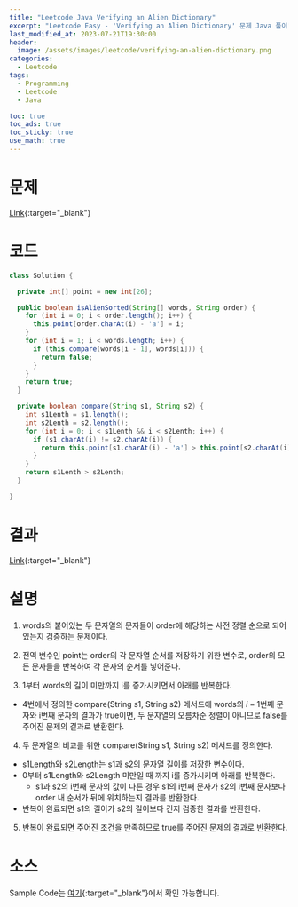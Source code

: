 ```yaml
---
title: "Leetcode Java Verifying an Alien Dictionary"
excerpt: "Leetcode Easy - 'Verifying an Alien Dictionary' 문제 Java 풀이"
last_modified_at: 2023-07-21T19:30:00
header:
  image: /assets/images/leetcode/verifying-an-alien-dictionary.png
categories:
  - Leetcode
tags:
  - Programming
  - Leetcode
  - Java

toc: true
toc_ads: true
toc_sticky: true
use_math: true
---
```

# 문제
[Link](https://leetcode.com/problems/verifying-an-alien-dictionary){:target="_blank"}

# 코드
```java
class Solution {

  private int[] point = new int[26];

  public boolean isAlienSorted(String[] words, String order) {
    for (int i = 0; i < order.length(); i++) {
      this.point[order.charAt(i) - 'a'] = i;
    }
    for (int i = 1; i < words.length; i++) {
      if (this.compare(words[i - 1], words[i])) {
        return false;
      }
    }
    return true;
  }

  private boolean compare(String s1, String s2) {
    int s1Lenth = s1.length();
    int s2Lenth = s2.length();
    for (int i = 0; i < s1Lenth && i < s2Lenth; i++) {
      if (s1.charAt(i) != s2.charAt(i)) {
        return this.point[s1.charAt(i) - 'a'] > this.point[s2.charAt(i) - 'a'];
      }
    }
    return s1Lenth > s2Lenth;
  }

}
```

# 결과
[Link](https://leetcode.com/problems/verifying-an-alien-dictionary/submissions/1000082177/){:target="_blank"}

# 설명
1. words의 붙어있는 두 문자열의 문자들이 order에 해당하는 사전 정렬 순으로 되어 있는지 검증하는 문제이다.

2. 전역 변수인 point는 order의 각 문자열 순서를 저장하기 위한 변수로, order의 모든 문자들을 반복하여 각 문자의 순서를 넣어준다.

3. 1부터 words의 길이 미만까지 i를 증가시키면서 아래를 반복한다.
- 4번에서 정의한 compare(String s1, String s2) 메서드에 words의 $i - 1$번째 문자와 i번째 문자의 결과가 true이면, 두 문자열의 오름차순 정렬이 아니므로 false를 주어진 문제의 결과로 반환한다.

4. 두 문자열의 비교를 위한 compare(String s1, String s2) 메서드를 정의한다.
- s1Length와 s2Length는 s1과 s2의 문자열 길이를 저장한 변수이다.
- 0부터 s1Length와 s2Length 미만일 때 까지 i를 증가시키며 아래를 반복한다.
  - s1과 s2의 i번째 문자의 값이 다른 경우 s1의 i번째 문자가 s2의 i번째 문자보다 order 내 순서가 뒤에 위치하는지 결과를 반환한다.
- 반복이 완료되면 s1의 길이가 s2의 길이보다 긴지 검증한 결과를 반환한다.

5. 반복이 완료되면 주어진 조건을 만족하므로 true를 주어진 문제의 결과로 반환한다.

# 소스
Sample Code는 [여기](https://github.com/GracefulSoul/leetcode/blob/master/src/main/java/gracefulsoul/problems/VerifyingAnAlienDictionary.java){:target="_blank"}에서 확인 가능합니다.